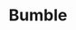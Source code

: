 ---
pid: FS41
title: Bumble
location_transcription: Fairmount Park
zipcode: '19146'
outside_phl: 
neighborhood: Graduate Hospital,Naval Square,Southwest Center City
age: '23'
age_range: 20-29
instagram: 
image_file_name: FS_41.jpg
proposal_transcription: |-
  '-giant bee surrounded by/ made of flowers that bees like (like a chia pet?)
  -small ecosystem for bees to have a good, healthy time
  -bee party
topic: Environment
topic_summary: '0'
type: Other No Form
keywords_other: 
credit: Kelsey Whalen
image_labels: 
twitter: 
facebook: 
permalink: "/monuments/fs41/"
layout: item-page
---